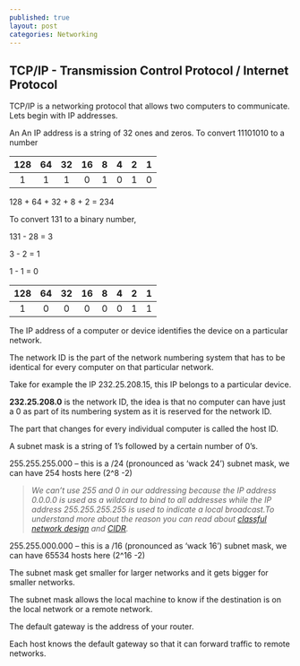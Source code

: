 ```yaml
---
published: true
layout: post
categories: Networking
---
```

## TCP/IP - Transmission Control Protocol / Internet Protocol

TCP/IP is a networking protocol that allows two computers to communicate. Lets begin with IP addresses.

An An IP address is a string of 32 ones and zeros.
To convert 11101010 to a number

| 128 | 64 | 32 | 16 | 8 | 4 | 2 | 1 |
|:---:|:---:|:---:|:---:|:---:|:---:|:---:|:---:|
|  1  |  1 |  1 |  0 | 1 | 0 | 1 | 0 |

128 + 64 + 32 + 8 + 2 = 234

To convert 131 to a binary number,

131 - 28 = 3

3 - 2 = 1

1 - 1 = 0

| 128 | 64 | 32 | 16 | 8 | 4 | 2 | 1 |
|:---:|:--:|:--:|:--:|:-:|:-:|:-:|:-:|
|  1  |  0 |  0 |  0 | 0 | 0 | 1 | 1 |

The IP address of a computer or device identifies the device on a particular network.

The network ID is the part of the network numbering system that has to be identical for every computer on that particular network.

Take for example the IP 232.25.208.15, this IP belongs to a particular device.

**232.25.208.0** is the network ID, the idea is that no computer can have just a 0 as part of its numbering system as it is reserved for the network ID.

The part that changes for every individual computer is called the host ID.

A subnet mask is a string of 1’s followed by a certain number of 0’s.

255.255.255.000 – this is a /24 (pronounced as ‘wack 24’) subnet mask, we can have 254 hosts here (2^8 -2)


>_We can’t use 255 and 0 in our addressing because the IP address 0.0.0.0 is used as a wildcard to bind to all addresses while the IP address 255.255.255.255 is used to indicate a local broadcast.To understand more about the reason you can read about [classful network design](https://en.wikipedia.org/wiki/Classfulnetwork) and [CIDR](https://en.wikipedia.org/wiki/ClasslessInter-DomainRouting)._


255.255.000.000 – this is a /16 (pronounced as ‘wack 16’) subnet mask, we can have 65534 hosts here (2^16 -2)

The subnet mask get smaller for larger networks and it gets bigger for smaller networks.

The subnet mask allows the local machine to know if the destination is on the local network or a remote network.

The default gateway is the address of your router.

Each host knows the default gateway so that it can forward traffic to remote networks.
